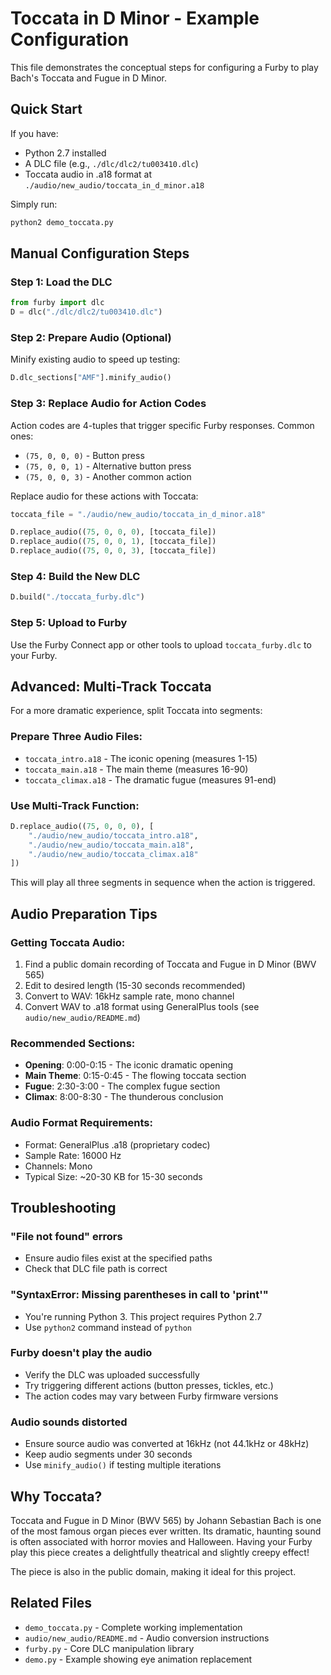 # Toccata in D Minor - Example Configuration

This file demonstrates the conceptual steps for configuring a Furby to play 
Bach's Toccata and Fugue in D Minor.

## Quick Start

If you have:
- Python 2.7 installed
- A DLC file (e.g., `./dlc/dlc2/tu003410.dlc`)  
- Toccata audio in .a18 format at `./audio/new_audio/toccata_in_d_minor.a18`

Simply run:
```bash
python2 demo_toccata.py
```

## Manual Configuration Steps

### Step 1: Load the DLC
```python
from furby import dlc
D = dlc("./dlc/dlc2/tu003410.dlc")
```

### Step 2: Prepare Audio (Optional)
Minify existing audio to speed up testing:
```python
D.dlc_sections["AMF"].minify_audio()
```

### Step 3: Replace Audio for Action Codes
Action codes are 4-tuples that trigger specific Furby responses. Common ones:
- `(75, 0, 0, 0)` - Button press
- `(75, 0, 0, 1)` - Alternative button press  
- `(75, 0, 0, 3)` - Another common action

Replace audio for these actions with Toccata:
```python
toccata_file = "./audio/new_audio/toccata_in_d_minor.a18"

D.replace_audio((75, 0, 0, 0), [toccata_file])
D.replace_audio((75, 0, 0, 1), [toccata_file])
D.replace_audio((75, 0, 0, 3), [toccata_file])
```

### Step 4: Build the New DLC
```python
D.build("./toccata_furby.dlc")
```

### Step 5: Upload to Furby
Use the Furby Connect app or other tools to upload `toccata_furby.dlc` to your Furby.

## Advanced: Multi-Track Toccata

For a more dramatic experience, split Toccata into segments:

### Prepare Three Audio Files:
- `toccata_intro.a18` - The iconic opening (measures 1-15)
- `toccata_main.a18` - The main theme (measures 16-90)  
- `toccata_climax.a18` - The dramatic fugue (measures 91-end)

### Use Multi-Track Function:
```python
D.replace_audio((75, 0, 0, 0), [
    "./audio/new_audio/toccata_intro.a18",
    "./audio/new_audio/toccata_main.a18",
    "./audio/new_audio/toccata_climax.a18"
])
```

This will play all three segments in sequence when the action is triggered.

## Audio Preparation Tips

### Getting Toccata Audio:
1. Find a public domain recording of Toccata and Fugue in D Minor (BWV 565)
2. Edit to desired length (15-30 seconds recommended)
3. Convert to WAV: 16kHz sample rate, mono channel
4. Convert WAV to .a18 format using GeneralPlus tools (see `audio/new_audio/README.md`)

### Recommended Sections:
- **Opening**: 0:00-0:15 - The iconic dramatic opening
- **Main Theme**: 0:15-0:45 - The flowing toccata section
- **Fugue**: 2:30-3:00 - The complex fugue section
- **Climax**: 8:00-8:30 - The thunderous conclusion

### Audio Format Requirements:
- Format: GeneralPlus .a18 (proprietary codec)
- Sample Rate: 16000 Hz
- Channels: Mono
- Typical Size: ~20-30 KB for 15-30 seconds

## Troubleshooting

### "File not found" errors
- Ensure audio files exist at the specified paths
- Check that DLC file path is correct

### "SyntaxError: Missing parentheses in call to 'print'"
- You're running Python 3. This project requires Python 2.7
- Use `python2` command instead of `python`

### Furby doesn't play the audio
- Verify the DLC was uploaded successfully
- Try triggering different actions (button presses, tickles, etc.)
- The action codes may vary between Furby firmware versions

### Audio sounds distorted
- Ensure source audio was converted at 16kHz (not 44.1kHz or 48kHz)
- Keep audio segments under 30 seconds
- Use `minify_audio()` if testing multiple iterations

## Why Toccata?

Toccata and Fugue in D Minor (BWV 565) by Johann Sebastian Bach is one of 
the most famous organ pieces ever written. Its dramatic, haunting sound is 
often associated with horror movies and Halloween. Having your Furby play 
this piece creates a delightfully theatrical and slightly creepy effect!

The piece is also in the public domain, making it ideal for this project.

## Related Files

- `demo_toccata.py` - Complete working implementation
- `audio/new_audio/README.md` - Audio conversion instructions
- `furby.py` - Core DLC manipulation library
- `demo.py` - Example showing eye animation replacement
